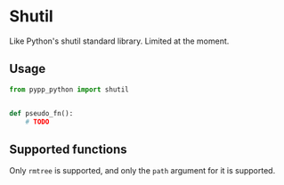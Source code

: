 # Shutil

Like Python's shutil standard library. Limited at the moment.

## Usage

```python
from pypp_python import shutil


def pseudo_fn():
    # TODO
```


## Supported functions

Only `rmtree` is supported, and only the `path` argument for it is supported.
